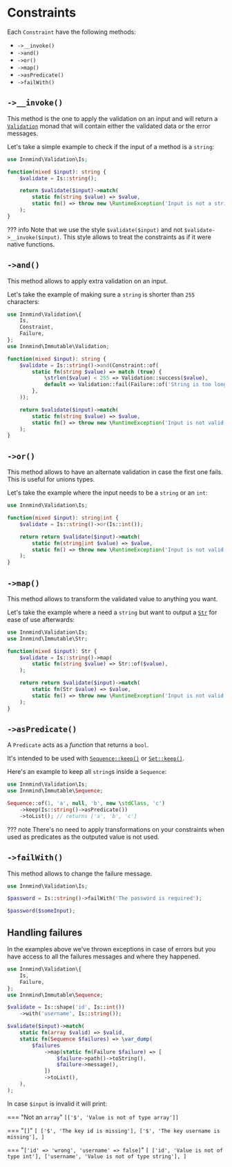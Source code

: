 # Constraints

Each `Constraint` have the following methods:

- `->__invoke()`
- `->and()`
- `->or()`
- `->map()`
- `->asPredicate()`
- `->failWith()`

## `->__invoke()`

This method is the one to apply the validation on an input and will return a [`Validation`](https://innmind.org/Immutable/structures/validation/) monad that will contain either the validated data or the error messages.

Let's take a simple example to check if the input of a method is a `string`:

```php
use Innmind\Validation\Is;

function(mixed $input): string {
    $validate = Is::string();

    return $validate($input)->match(
        static fn(string $value) => $value,
        static fn() => throw new \RuntimeException('Input is not a string');
    );
}
```

??? info
    Note that we use the style `$validate($input)` and not `$validate->__invoke($input)`. This style allows to treat the constraints as if it were native functions.

## `->and()`

This method allows to apply extra validation on an input.

Let's take the example of making sure a `string` is shorter than `255` characters:

```php hl_lines="3-4 6 9-14"
use Innmind\Validation\{
    Is,
    Constraint,
    Failure,
};
use Innmind\Immutable\Validation;

function(mixed $input): string {
    $validate = Is::string()->and(Constraint::of(
        static fn(string $value) => match (true) {
            \strlen($value) < 255 => Validation::success($value),
            default => Validation::fail(Failure::of('String is too long')),
        },
    ));

    return $validate($input)->match(
        static fn(string $value) => $value,
        static fn() => throw new \RuntimeException('Input is not valid');
    );
}
```

## `->or()`

This method allows to have an alternate validation in case the first one fails. This is useful for unions types.

Let's take the example where the input needs to be a `string` or an `int`:

```php hl_lines="3-4 7"
use Innmind\Validation\Is;

function(mixed $input): string|int {
    $validate = Is::string()->or(Is::int());

    return return $validate($input)->match(
        static fn(string|int $value) => $value,
        static fn() => throw new \RuntimeException('Input is not valid');
    );
}
```

## `->map()`

This method allows to transform the validated value to anything you want.

Let's take the example where a need a `string` but want to output a [`Str`](https://innmind.org/Immutable/structures/str/) for ease of use afterwards:

```php hl_lines="2 4-7 10"
use Innmind\Validation\Is;
use Innmind\Immutable\Str;

function(mixed $input): Str {
    $validate = Is::string()->map(
        static fn(string $value) => Str::of($value),
    );

    return return $validate($input)->match(
        static fn(Str $value) => $value,
        static fn() => throw new \RuntimeException('Input is not valid');
    );
}
```

## `->asPredicate()`

A `Predicate` acts as a _function_ that returns a `bool`.

It's intended to be used with [`Sequence::keep()`](https://innmind.org/Immutable/structures/sequence/#-keep) or [`Set::keep()`](https://innmind.org/Immutable/structures/set/#-keep).

Here's an example to keep all `string`s inside a `Sequence`:

```php
use Innmind\Validation\Is;
use Innmind\Immutable\Sequence;

Sequence::of(1, 'a', null, 'b', new \stdClass, 'c')
    ->keep(Is::string()->asPredicate())
    ->toList(); // returns ['a', 'b', 'c']
```

??? note
    There's no need to apply transformations on your constraints when used as predicates as the outputed value is not used.

## `->failWith()`

This method allows to change the failure message.

```php
use Innmind\Validation\Is;

$password = Is::string()->failWith('The password is required');

$password($someInput);
```

## Handling failures

In the examples above we've thrown exceptions in case of errors but you have access to all the failures messages and where they happened.

```php
use Innmind\Validation\{
    Is,
    Failure,
};
use Innmind\Immutable\Sequence;

$validate = Is::shape('id', Is::int())
    ->with('username', Is::string());

$validate($input)->match(
    static fn(array $valid) => $valid,
    static fn(Sequence $failures) => \var_dump(
        $failures
            ->map(static fn(Failure $failure) => [
                $failure->path()->toString(),
                $failure->message(),
            ])
            ->toList(),
    ),
);
```

In case `$input` is invalid it will print:

=== "Not an `array`"
    ```
    [['$', 'Value is not of type array']]
    ```

=== "`[]`"
    ```
    [
        ['$', 'The key id is missing'],
        ['$', 'The key username is missing'],
    ]
    ```

=== "`['id' => 'wrong', 'username' => false]`"
    ```
    [
        ['id', 'Value is not of type int'],
        ['username', 'Value is not of type string'],
    ]
    ```
